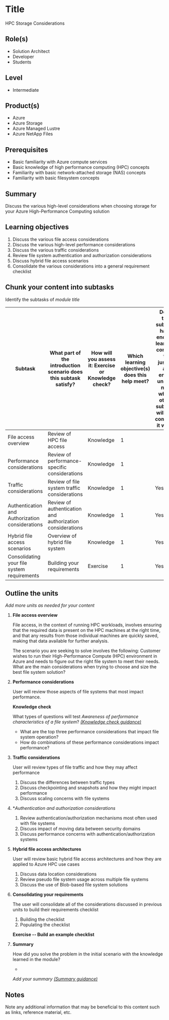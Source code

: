# Title

HPC Storage Considerations

## Role(s)

- Solution Architect
- Developer
- Students

## Level

- Intermediate

## Product(s)

- Azure
- Azure Storage
- Azure Managed Lustre
- Azure NetApp Files

## Prerequisites

- Basic familiarity with Azure compute services
- Basic knowledge of high performance computing (HPC) concepts
- Familiarity with basic network-attached storage (NAS) concepts
- Familiarity with basic filesystem concepts

## Summary

Discuss the various high-level considerations when choosing storage for your Azure High-Performance Computing solution 

## Learning objectives

1. Discuss the various file access considerations
2. Discuss the various high-level performance considerations
3. Discuss the various traffic considerations
4. Review file system authentication and authorization considerations
5. Discuss hybrid file access scenarios
6. Consolidate the various considerations into a general requirement checklist

## Chunk your content into subtasks

Identify the subtasks of *module title*

| Subtask | What part of the introduction scenario does this subtask satisfy? | How will you assess it: **Exercise or Knowledge check**? | Which learning objective(s) does this help meet? | Does the subtask have enough learning content to justify an entire unit? If not, which other subtask will you combine it with? |
| ---- | ---- | ---- | ---- | ---- |
| File access overview | Review of HPC file access | Knowledge | 1 |  |
| Performance considerations | Review of performance-specific considerations| Knowledge | 1 |  |
| Traffic considerations | Review of file system traffic considerations | Knowledge | 1  | Yes |
| Authentication and Authorization considerations| Review of authentication and authorization considerations | Knowledge | 1 | Yes |
| Hybrid file access scenarios | Overview of hybrid file system | Knowledge | 1 | Yes |
| Consolidating your file system requirements| Building your requirements | Exercise | 1 | Yes |

## Outline the units

*Add more units as needed for your content*

1. **File access overview**

    File access, in the context of running HPC workloads, involves ensuring that the required data is present on the HPC machines at the right time, and that any results from those individual machines are quickly saved, making that data available for further analysis.

    The scenario you are seeking to solve involves the following: Customer wishes to run their High-Performance Compute (HPC) environment in Azure and needs to figure out the right file system to meet their needs. What are the main considerations when trying to choose and size the best file system solution?


2. **Performance considerations**

    User will review those aspects of file systems that most impact performance. 


    **Knowledge check**

    What types of questions will test *Awareness of performance characteristics of a file system*? *[(Knowledge check guidance)](https://review.learn.microsoft.com/learn-docs/docs/id-guidance-knowledge-check)*

    - What are the top three performance considerations that impact file system operation?
    - How do combinations of these performance considerations impact performance?

3. **Traffic considerations**

    User will review types of file traffic and how they may affect performance

    1. Discuss the differences between traffic types
    2. Discuss checkpointing and snapshots and how they might impact performance
    3. Discuss scaling concerns with file systems

4. **Authentication and authorization considerations*

    1. Review authentication/authorization mechanisms most often used with file systems
    2. Discuss impact of moving data between security domains
    3. Discuss performance concerns with authentication/authorization systems

5. **Hybrid file access architectures**

    User will review basic hybrid file access architectures and how they are applied to Azure HPC use cases  

    1. Discuss data location considerations
    2. Review pseudo file system usage across multiple file systems
    3. Discuss the use of Blob-based file system solutions

6. **Consolidating your requirements**

    The user will consolidate all of the considerations discussed in previous units to build their requirements checklist

    1. Building the checklist
    2. Populating the checklist

    **Exercise -- Build an example checklist**



7. **Summary**

    How did you solve the problem in the initial scenario with the knowledge learned in the module?

    - 
    *Add your summary [(Summary guidance)](https://review.learn.microsoft.com/learn-docs/docs/id-guidance-module-summary-unit)*

## Notes

Note any additional information that may be beneficial to this content such as links, reference material, etc.
